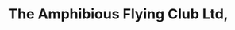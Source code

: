 ---
title: "The Amphibious Flying Club Ltd,"
address: "St. Angelo Airport, Rossahilly, Ballinamallard, Enniskillen, Co. Fermanagh BT94 2FP"
tel: "028 6634 6861"
county: "Fermanagh"
category: "Flying"
type: "Content"
lat: "054.9864180000"
lng: "-006.6448650000"
---